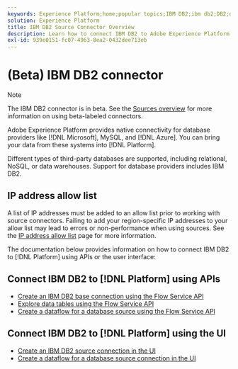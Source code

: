 ```yaml
---
keywords: Experience Platform;home;popular topics;IBM DB2;ibm db2;DB2;db2
solution: Experience Platform
title: IBM DB2 Source Connector Overview
description: Learn how to connect IBM DB2 to Adobe Experience Platform using APIs or the user interface.
exl-id: 939e0151-fc07-4963-8ea2-0432dee713eb
---
```

# (Beta) IBM DB2 connector

>[!NOTE]
>
>The IBM DB2 connector is in beta. See the [Sources overview](../../home.md#terms-and-conditions) for more information on using beta-labeled connectors.

Adobe Experience Platform provides native connectivity for database providers like [!DNL Microsoft], MySQL, and [!DNL Azure]. You can bring your data from these systems into [!DNL Platform].

Different types of third-party databases are supported, including relational, NoSQL, or data warehouses. Support for database providers includes IBM DB2.

## IP address allow list

A list of IP addresses must be added to an allow list prior to working with source connectors. Failing to add your region-specific IP addresses to your allow list may lead to errors or non-performance when using sources. See the [IP address allow list](../../ip-address-allow-list.md) page for more information.

The documentation below provides information on how to connect IBM DB2 to [!DNL Platform] using APIs or the user interface:

## Connect IBM DB2 to [!DNL Platform] using APIs

- [Create an IBM DB2 base connection using the Flow Service API](../../tutorials/api/create/databases/ibm-db2.md)
- [Explore data tables using the Flow Service API](../../tutorials/api/explore/tabular.md)
- [Create a dataflow for a database source using the Flow Service API](../../tutorials/api/collect/database-nosql.md)

## Connect IBM DB2 to [!DNL Platform] using the UI

- [Create an IBM DB2 source connection in the UI](../../tutorials/ui/create/databases/ibm-db2.md)
- [Create a dataflow for a database source connection in the UI](../../tutorials/ui/dataflow/databases.md)
